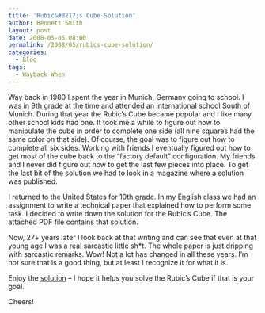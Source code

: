 ```yaml
---
title: 'Rubic&#8217;s Cube Solution'
author: Bennett Smith
layout: post
date: 2008-05-05 08:00
permalink: /2008/05/rubics-cube-solution/
categories:
  - Blog
tags:
  - Wayback When
---
```

Way back in 1980 I spent the year in Munich, Germany going to school. I was in 9th grade at the time and attended an international school South of Munich. During that year the Rubic’s Cube became popular and I like many other school kids had one. It took me a while to figure out how to manipulate the cube in order to complete one side (all nine squares had the same color on that side). Of course, the goal was to figure out how to complete all six sides. Working with friends I eventually figured out how to get most of the cube back to the “factory default” configuration. My friends and I never did figure out how to get the last few pieces into place. To get the last bit of the solution we had to look in a magazine where a solution was published.

I returned to the United States for 10th grade. In my English class we had an assignment to write a technical paper that explained how to perform some task. I decided to write down the solution for the Rubic’s Cube. The attached PDF file contains that solution.

Now, 27+ years later I look back at that writing and can see that even at that young age I was a real sarcastic little sh*t. The whole paper is just dripping with sarcastic remarks. Wow! Not a lot has changed in all these years. I’m not sure that is a good thing, but at least I recognize it for what it is.

Enjoy the [solution][1] – I hope it helps you solve the Rubic’s Cube if that is your goal.

Cheers!


 [1]: http://idvlpsw.files.wordpress.com/2008/05/rubics-cube-solution.pdf
